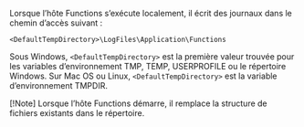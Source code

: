 Lorsque l’hôte Functions s’exécute localement, il écrit des journaux dans le chemin d’accès suivant :

```
<DefaultTempDirectory>\LogFiles\Application\Functions
```

Sous Windows, `<DefaultTempDirectory>` est la première valeur trouvée pour les variables d’environnement TMP, TEMP, USERPROFILE ou le répertoire Windows.
Sur Mac OS ou Linux, `<DefaultTempDirectory>` est la variable d’environnement TMPDIR.

[!Note]
Lorsque l’hôte Functions démarre, il remplace la structure de fichiers existants dans le répertoire.